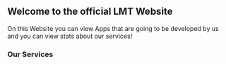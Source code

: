 ## Welcome to the official LMT Website

On this Website you can view Apps that are going to be developed by us
and you can view stats about our services!

### Our Services

